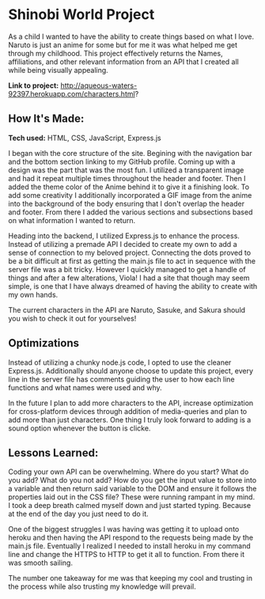 # Shinobi World Project
As a child I wanted to have the ability to create things based on what I love. Naruto is just an anime for some but for me it was what helped me get through my childhood. This project effectively returns the Names, affiliations, and other relevant information from an API that I created all while being visually appealing.

**Link to project:** http://aqueous-waters-92397.herokuapp.com/characters.html?

## How It's Made:

**Tech used:** HTML, CSS, JavaScript, Express.js 

I began with the core structure of the site. Begining with the navigation bar and the bottom section linking to my GitHub profile. Coming up with a design was the part that was the most fun. I utilized a transparent image and had it repeat multiple times throughout the header and footer. Then I added the theme color of the Anime behind it to give it a finishing look. To add some creativity I additionally incorporated a GIF image from the anime into the background of the body ensuring that I don't overlap the header and footer. From there I added the various sections and subsections based on what information I wanted to return.

Heading into the backend, I utilized Express.js to enhance the process. Instead of utilizing a premade API I decided to create my own to add a sense of connection to my beloved project. Connecting the dots proved to be a bit difficult at first as getting the main.js file to act in sequence with the server file was a bit tricky. However I quickly managed to get a handle of things and after a few alterations, Viola! I had a site that though may seem simple, is one that I have always dreamed of having the ability to create with my own hands.

The current characters in the API are Naruto, Sasuke, and Sakura should you wish to check it out for yourselves!

## Optimizations

Instead of utilizing a chunky node.js code, I opted to use the cleaner Express.js. Additionally should anyone choose to update this project, every line in the server file has comments guiding the user to how each line functions and what names were used and why.

In the future I plan to add more characters to the API, increase optimization for cross-platform devices through addition of media-queries and plan to add more than just characters. One thing I truly look forward to adding is a sound option whenever the button is clicke. 

## Lessons Learned:

Coding your own API can be overwhelming. Where do you start? What do you add? What do you not add? How do you get the input value to store into a variable and then return said variable to the DOM and ensure it follows the properties laid out in the CSS file? These were running rampant in my mind. I took a deep breath calmed myself down and just started typing. Because at the end of the day you just need to do it.

One of the biggest struggles I was having was getting it to upload onto heroku and then having the API respond to the requests being made by the main.js file. Eventually I realized I needed to install heroku in my command line and change the HTTPS to HTTP to get it all to function. From there it was smooth sailing.

The number one takeaway for me was that keeping my cool and trusting in the process while also trusting my knowledge will prevail.


